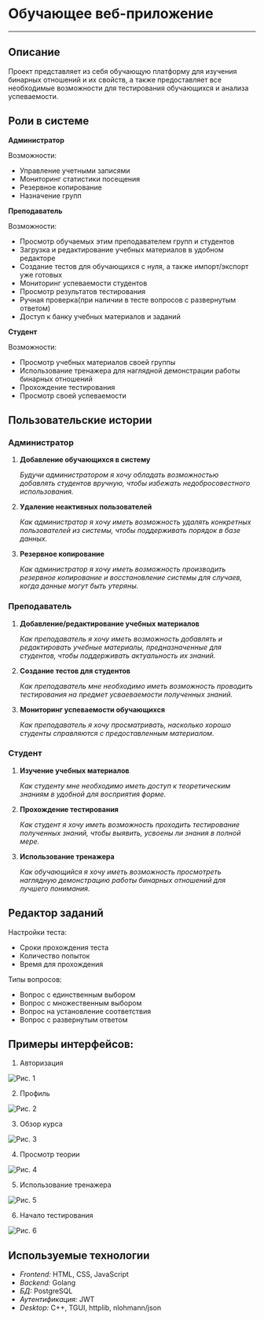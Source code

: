 # Обучающее веб-приложение

***
##  Описание
Проект представляет из себя обучающую платформу для изучения бинарных отношений и их свойств, а также предоставляет все необходимые возможности для тестирования обучающихся и анализа успеваемости.

## Роли в системе
**Администратор** 

Возможности:
* Управление учетными записями
* Мониторинг статистики посещения
* Резервное копирование
* Назначение групп

**Преподаватель**

Возможности:
* Просмотр обучаемых этим преподавателем групп и студентов
* Загрузка и редактирование учебных материалов в удобном редакторе 
* Создание тестов для обучающихся с нуля, а также импорт/экспорт уже готовых
* Мониторинг успеваемости студентов
* Просмотр результатов тестирования
* Ручная проверка(при наличии в тесте вопросов с развернутым ответом)
* Доступ к банку учебных материалов и заданий

**Студент**

Возможности:
* Просмотр учебных материалов своей группы
* Использование тренажера для наглядной демонстрации работы бинарных отношений
* Прохождение тестирования
* Просмотр своей успеваемости

## Пользовательские истории
### Администратор
1. **Добавление обучающихся в систему**

   _*Будучи администратором я хочу обладать возможностью добавлять студентов вручную, чтобы избежать недобросовестного использования.*_
2. **Удаление неактивных пользователей**

   _*Как администратор я хочу иметь возможность удалять конкретных пользователей из системы, чтобы поддерживать порядок в базе данных.*_
3. **Резервное копирование**

   _*Как администратор я хочу иметь возможность производить резервное копирование и восстановление системы для случаев, когда данные могут быть утеряны.*_

### Преподаватель
1. **Добавление/редактирование учебных материалов**

   _*Как преподаватель я хочу иметь возможность добавлять и редактировать учебные материалы, предназначенные для студентов, чтобы поддерживать актуальность их знаний.*_
2. **Создание тестов для студентов**

   _*Как преподаватель мне необходимо иметь возможность проводить тестирования на предмет усваеваемости полученных знаний.*_
3. **Мониторинг успеваемости обучающихся**

   _*Как преподаватель я хочу просматривать, насколько хорошо студенты справляются с предоставленным материалом.*_

### Студент
1. **Изучение учебных материалов**

   _*Как студенту мне необходимо иметь доступ к теоретическим знаниям в удобной для восприятия форме.*_
2. **Прохождение тестирования**

   _*Как студент я хочу иметь возможность проходить тестирование полученных знаний, чтобы выявить, усвоены ли знания в полной мере.*_
3. **Использование тренажера**

   _*Как обучающийся я хочу иметь возможность просмотреть наглядную демонстрацию работы бинарных отношений для лучшего понимания.*_

## Редактор заданий

Настройки теста:
* Сроки прохождения теста
* Количество попыток
* Время для прохождения

Типы вопросов:
* Вопрос с единственным выбором
* Вопрос с множественным выбором
* Вопрос на установление соответствия
* Вопрос с развернутым ответом

## Примеры интерфейсов:
1. Авторизация

![Рис. 1](https://github.com/detoxique/obuchaushchee-veb-prilojenie-binarnoe-otnoshenie/blob/main/images/authrising.png)

2. Профиль

![Рис. 2](https://github.com/detoxique/obuchaushchee-veb-prilojenie-binarnoe-otnoshenie/blob/main/images/profile.png)

3. Обзор курса

![Рис. 3](https://github.com/detoxique/obuchaushchee-veb-prilojenie-binarnoe-otnoshenie/blob/main/images/kurs.png)

4. Просмотр теории

![Рис. 4](https://github.com/detoxique/obuchaushchee-veb-prilojenie-binarnoe-otnoshenie/blob/main/images/theory.png)

5. Использование тренажера

![Рис. 5](https://github.com/detoxique/obuchaushchee-veb-prilojenie-binarnoe-otnoshenie/blob/main/images/trainer.png)

6. Начало тестирования

![Рис. 6](https://github.com/detoxique/obuchaushchee-veb-prilojenie-binarnoe-otnoshenie/blob/main/images/test_start.png)

## Используемые технологии

* _*Frontend:*_ HTML, CSS, JavaScript
* _*Backend:*_ Golang
* _*БД:*_ PostgreSQL
* _*Аутентификация:*_ JWT
* _*Desktop:*_ C++, TGUI, httplib, nlohmann/json
